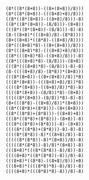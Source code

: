     ‪(8*((8*(8+8))-((8+(8+8))/8)))
    ‪(8*((8*(8+8))-(((8+8)+8)/8)))
    ‪((8*((8*(8+8))-((8+8)/8)))-8)
    ‪((8*((8*(8+8))-(8/8)))-(8+8))
    ‪(((8*((8*(8+8))-(8/8)))-8)-8)
    ‪(8-((8+8)*(((8+8)/8)-(8*8))))
    ‪(8+((8+8)*((8*8)-((8+8)/8))))
    ‪(8*(((8+8)*8)-((8+(8+8))/8)))
    ‪(8*(((8+8)*8)-(((8+8)+8)/8)))
    ‪((8*(((8+8)*8)-((8+8)/8)))-8)
    ‪((8*(((8+8)*8)-(8/8)))-(8+8))
    ‪(((8*(((8+8)*8)-(8/8)))-8)-8)
    ‪(8-((((8+8)/8)-(8*8))*(8+8)))
    ‪(((8*(8+8))-((8+(8+8))/8))*8)
    ‪(((8*(8+8))-(((8+8)+8)/8))*8)
    ‪((((8*(8+8))-((8+8)/8))*8)-8)
    ‪((((8*(8+8))-(8/8))*8)-(8+8))
    ‪(((((8*(8+8))-(8/8))*8)-8)-8)
    ‪(8+(((8*8)-((8+8)/8))*(8+8)))
    ‪((8*((8*8)+(8*8)))-(8+(8+8)))
    ‪((8*((8*8)+(8*8)))-((8+8)+8))
    ‪(((8*((8*8)+(8*8)))-(8+8))-8)
    ‪(((8*((8*8)+(8*8)))-8)-(8+8))
    ‪((((8*((8*8)+(8*8)))-8)-8)-8)
    ‪((((8*(8*8))-8)*((8+8)/8))-8)
    ‪(((((8*(8*8))-8)*(8+8))/8)-8)
    ‪(((((8*(8*8))-8)/8)*(8+8))-8)
    ‪(((8+8)*(((8*(8*8))-8)/8))-8)
    ‪((((8+8)*((8*(8*8))-8))/8)-8)
    ‪(((8+8)*((8*8)-((8+8)/8)))+8)
    ‪(((8+8)*((((8*8)*8)-8)/8))-8)
    ‪((((8+8)*(((8*8)*8)-8))/8)-8)
